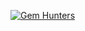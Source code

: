 [![Gem Hunters](http://img.youtube.com/vi/i8_ssQm-79c/0.jpg)](javascript:void(window.open('https://www.youtube.com/watch?v=i8_ssQm-79c','_blank')))
